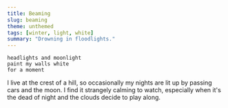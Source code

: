 ```yaml
---
title: Beaming
slug: beaming
theme: unthemed
tags: [winter, light, white]
summary: "Drowning in floodlights."
---
```


```
headlights and moonlight
paint my walls white
for a moment
```

I live at the crest of a hill, so occasionally my nights are lit up by passing cars and the moon.
I find it strangely calming to watch, especially when it's the dead of night and the clouds decide to play along.
